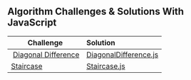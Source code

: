 ## Algorithm Challenges & Solutions With JavaScript

| Challenge                                                                                                                  | Solution
|----------------------------------------------------------------------------------------------------------------------------|:-------------------------------------------------------------------------------------|
| [Diagonal Difference](https://www.hackerrank.com/challenges/diagonal-difference/problem?isFullScreen=true)                 | [DiagonalDifference.js](./ChallengeSolutions/DiagonalDifference.js)                  |
| [Staircase](https://www.hackerrank.com/challenges/staircase/problem?isFullScreen=true)                                     | [Staircase.js](./ChallengeSolutions/Staircase.js)                                    |


